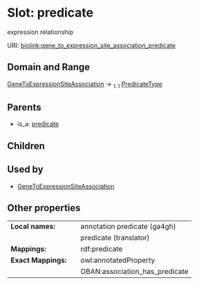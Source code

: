 
# Slot: predicate


expression relationship

URI: [biolink:gene_to_expression_site_association_predicate](https://w3id.org/biolink/vocab/gene_to_expression_site_association_predicate)


## Domain and Range

[GeneToExpressionSiteAssociation](GeneToExpressionSiteAssociation.md) &#8594;  <sub>1..1</sub> [PredicateType](types/PredicateType.md)

## Parents

 *  is_a: [predicate](predicate.md)

## Children


## Used by

 * [GeneToExpressionSiteAssociation](GeneToExpressionSiteAssociation.md)

## Other properties

|  |  |  |
| --- | --- | --- |
| **Local names:** | | annotation predicate (ga4gh) |
|  | | predicate (translator) |
| **Mappings:** | | rdf:predicate |
| **Exact Mappings:** | | owl:annotatedProperty |
|  | | OBAN:association_has_predicate |

